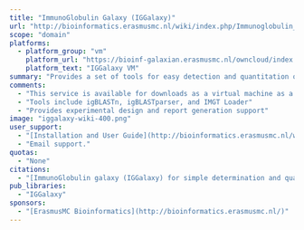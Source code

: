 ```yaml
---
title: "ImmunoGlobulin Galaxy (IGGalaxy)"
url: "http://bioinformatics.erasmusmc.nl/wiki/index.php/Immunoglobulin_Galaxy"
scope: "domain"
platforms:
  - platform_group: "vm"
    platform_url: "https://bioinf-galaxian.erasmusmc.nl/owncloud/index.php/s/tIh7gk8iekqYmQi"
    platform_text: "IGGalaxy VM"
summary: "Provides a set of tools for easy detection and quantitation of immunoglobulin heavy chain alternative transcripts."
comments:
  - "This service is available for downloads as a virtual machine as a Galaxy service."
  - "Tools include igBLASTn, igBLASTparser, and IMGT Loader"
  - "Provides experimental design and report generation support"
image: "iggalaxy-wiki-400.png"
user_support:
  - "[Installation and User Guide](http://bioinformatics.erasmusmc.nl/wiki/index.php/Immunoglobulin_Galaxy)"
  - "Email support."
quotas:
  - "None"
citations:
  - "[ImmunoGlobulin galaxy (IGGalaxy) for simple determination and quantitation of immunoglobulin heavy chain rearrangements from NGS](https://doi.org/10.1186/s12865-014-0059-7), Michael J Moorhouse, David van Zessen, Hanna IJspeert, Saskia Hiltemann, Sebastian Horsman, Peter J van der Spek, Mirjam van der Burg and Andrew P Stubbs. *BMC Immunology* 201415:59 doi:10.1186/s12865-014-0059-7"
pub_libraries:
  - "IGGalaxy"
sponsors: 
  - "[ErasmusMC Bioinformatics](http://bioinformatics.erasmusmc.nl/)"
---
```

